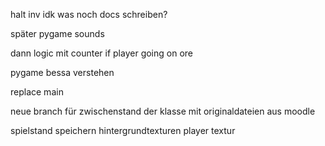 halt inv
idk was noch
docs schreiben?

später pygame sounds



dann logic mit counter if player going on ore




pygame bessa verstehen

replace main

neue branch für zwischenstand der klasse mit originaldateien aus moodle

spielstand speichern
hintergrundtexturen
player textur